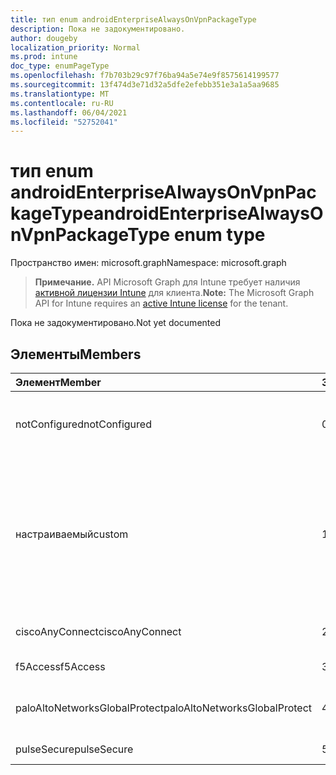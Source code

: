 ```yaml
---
title: тип enum androidEnterpriseAlwaysOnVpnPackageType
description: Пока не задокументировано.
author: dougeby
localization_priority: Normal
ms.prod: intune
doc_type: enumPageType
ms.openlocfilehash: f7b703b29c97f76ba94a5e74e9f8575614199577
ms.sourcegitcommit: 13f474d3e71d32a5dfe2efebb351e3a1a5aa9685
ms.translationtype: MT
ms.contentlocale: ru-RU
ms.lasthandoff: 06/04/2021
ms.locfileid: "52752041"
---
```

# <a name="androidenterprisealwaysonvpnpackagetype-enum-type"></a><span data-ttu-id="8207d-103">тип enum androidEnterpriseAlwaysOnVpnPackageType</span><span class="sxs-lookup"><span data-stu-id="8207d-103">androidEnterpriseAlwaysOnVpnPackageType enum type</span></span>

<span data-ttu-id="8207d-104">Пространство имен: microsoft.graph</span><span class="sxs-lookup"><span data-stu-id="8207d-104">Namespace: microsoft.graph</span></span>

> <span data-ttu-id="8207d-105">**Примечание.** API Microsoft Graph для Intune требует наличия [активной лицензии Intune](https://go.microsoft.com/fwlink/?linkid=839381) для клиента.</span><span class="sxs-lookup"><span data-stu-id="8207d-105">**Note:** The Microsoft Graph API for Intune requires an [active Intune license](https://go.microsoft.com/fwlink/?linkid=839381) for the tenant.</span></span>

<span data-ttu-id="8207d-106">Пока не задокументировано.</span><span class="sxs-lookup"><span data-stu-id="8207d-106">Not yet documented</span></span>

## <a name="members"></a><span data-ttu-id="8207d-107">Элементы</span><span class="sxs-lookup"><span data-stu-id="8207d-107">Members</span></span>
|<span data-ttu-id="8207d-108">Элемент</span><span class="sxs-lookup"><span data-stu-id="8207d-108">Member</span></span>|<span data-ttu-id="8207d-109">Значение</span><span class="sxs-lookup"><span data-stu-id="8207d-109">Value</span></span>|<span data-ttu-id="8207d-110">Описание</span><span class="sxs-lookup"><span data-stu-id="8207d-110">Description</span></span>|
|:---|:---|:---|
|<span data-ttu-id="8207d-111">notConfigured</span><span class="sxs-lookup"><span data-stu-id="8207d-111">notConfigured</span></span>|<span data-ttu-id="8207d-112">0</span><span class="sxs-lookup"><span data-stu-id="8207d-112">0</span></span>|<span data-ttu-id="8207d-113">Не настроен; это значение игнорируется.</span><span class="sxs-lookup"><span data-stu-id="8207d-113">Not configured; this value is ignored.</span></span>|
|<span data-ttu-id="8207d-114">настраиваемый</span><span class="sxs-lookup"><span data-stu-id="8207d-114">custom</span></span>|<span data-ttu-id="8207d-115">1</span><span class="sxs-lookup"><span data-stu-id="8207d-115">1</span></span>|<span data-ttu-id="8207d-116">Настраиваемые имена пакетов, ITPro может предоставить имя пакета клиента VPN, который они хотят использовать.</span><span class="sxs-lookup"><span data-stu-id="8207d-116">Custom package name, the ITPro can supply the package name of the VPN client they want to use.</span></span>|
|<span data-ttu-id="8207d-117">ciscoAnyConnect</span><span class="sxs-lookup"><span data-stu-id="8207d-117">ciscoAnyConnect</span></span>|<span data-ttu-id="8207d-118">2</span><span class="sxs-lookup"><span data-stu-id="8207d-118">2</span></span>|<span data-ttu-id="8207d-119">Cisco AnyConnect.</span><span class="sxs-lookup"><span data-stu-id="8207d-119">Cisco AnyConnect.</span></span>|
|<span data-ttu-id="8207d-120">f5Access</span><span class="sxs-lookup"><span data-stu-id="8207d-120">f5Access</span></span>|<span data-ttu-id="8207d-121">3</span><span class="sxs-lookup"><span data-stu-id="8207d-121">3</span></span>|<span data-ttu-id="8207d-122">Доступ к F5.</span><span class="sxs-lookup"><span data-stu-id="8207d-122">F5 Access.</span></span>|
|<span data-ttu-id="8207d-123">paloAltoNetworksGlobalProtect</span><span class="sxs-lookup"><span data-stu-id="8207d-123">paloAltoNetworksGlobalProtect</span></span>|<span data-ttu-id="8207d-124">4 </span><span class="sxs-lookup"><span data-stu-id="8207d-124">4</span></span>|<span data-ttu-id="8207d-125">Palo Alto Networks GlobalProtect.</span><span class="sxs-lookup"><span data-stu-id="8207d-125">Palo Alto Networks GlobalProtect.</span></span>|
|<span data-ttu-id="8207d-126">pulseSecure</span><span class="sxs-lookup"><span data-stu-id="8207d-126">pulseSecure</span></span>|<span data-ttu-id="8207d-127">5 </span><span class="sxs-lookup"><span data-stu-id="8207d-127">5</span></span>|<span data-ttu-id="8207d-128">Pulse Secure.</span><span class="sxs-lookup"><span data-stu-id="8207d-128">Pulse Secure.</span></span>|




